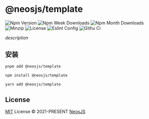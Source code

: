 # @neosjs/template

![Npm Version][npm-version-image] ![Npm Week Downloads][npm-downloads-image-week] ![Npm Month Downloads][npm-downloads-image-month] ![Minzip][minzip] ![License][license-image] ![Eslint Config][eslint-config] ![Githu Ci][githu-ci]

_description_

## 安装

```bash
pnpm add @neosjs/template

npm install @neosjs/template

yarn add @neosjs/template
```

## License

[MIT](./LICENSE) License © 2021-PRESENT [NeosJS](https://docs.neosjs.com)

<!-- Badges -->

[npm-version-image]: https://img.shields.io/npm/v/@neosjs/eslint-config?style=flat&colorA=2d333b&colorB=1fa669
[npm-downloads-image-week]: https://img.shields.io/npm/dw/@neosjs/eslint-config?style=flatt&colorA=2d333b&colorB=1fa669
[npm-downloads-image-month]: https://img.shields.io/npm/dm/@neosjs/eslint-config?style=flat&colorA=2d333b&colorB=1fa669
[license-image]: https://img.shields.io/npm/l/@neosjs/eslint-config?style=flat&colorA=2d333b&colorB=1fa669
[minzip]: https://img.shields.io/bundlephobia/minzip/%40neosjs%2Fweb-worker?style=flat&colorA=2d333b&colorB=1fa669
[eslint-config]: https://img.shields.io/badge/NeosJS-eslint--config-1fa669?style=flat&colorA=2d333b&colorB=1fa669
[githu-ci]: https://github.com/neosjs/starter-ts/workflows/CI/badge.svg
